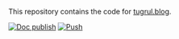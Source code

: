 This repository contains the code for [tugrul.blog](https://tugrul.blog).

[![Doc publish](https://github.com/tugrulates/blog-docs/actions/workflows/publish.yml/badge.svg?branch=main)](https://github.com/tugrulates/blog-docs/actions/workflows/publish.yml)
[![Push](https://github.com/tugrulates/blog-code/actions/workflows/on_push.yml/badge.svg?event=status)](https://github.com/tugrulates/blog-code/actions/workflows/on_push.yml)
